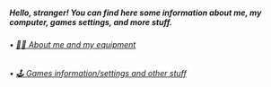 <h5>Hello, stranger! You can find here some information about me, my computer, games settings, and more stuff.</h5>
<h6>• <a href="https://github.com/TheMichalBr/michalbr/blob/main/about_me_and_equipment.md"> 🙋‍♂️ About me and my equipment</a></h6>
<h6>• <a href="https://github.com/TheMichalBr/michalbr/blob/main/games_and_other.md"> 🕹 Games information/settings and other stuff</a></h6>
